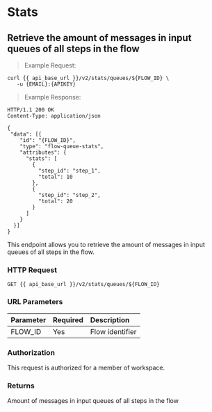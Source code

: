 # Stats

## Retrieve the amount of messages in input queues of all steps in the flow

> Example Request:

```shell
curl {{ api_base_url }}/v2/stats/queues/${FLOW_ID} \
   -u {EMAIL}:{APIKEY}
```

> Example Response:

```http
HTTP/1.1 200 OK
Content-Type: application/json

{
 "data": [{
    "id": "{FLOW_ID}",
    "type": "flow-queue-stats",
    "attributes": {
      "stats": [
        {
          "step_id": "step_1",
          "total": 10
        },
        {
          "step_id": "step_2",
          "total": 20
        }
      ]
    }
  }]
}
```

This endpoint allows you to retrieve the amount of messages in input queues of all steps in the flow.

### HTTP Request

`GET {{ api_base_url }}/v2/stats/queues/${FLOW_ID}`

### URL Parameters

| Parameter | Required | Description        
| :---      | :---     | :---               
| FLOW_ID   | Yes      | Flow identifier  
  
### Authorization

This request is authorized for a member of workspace.

### Returns

Amount of messages in input queues of all steps in the flow

